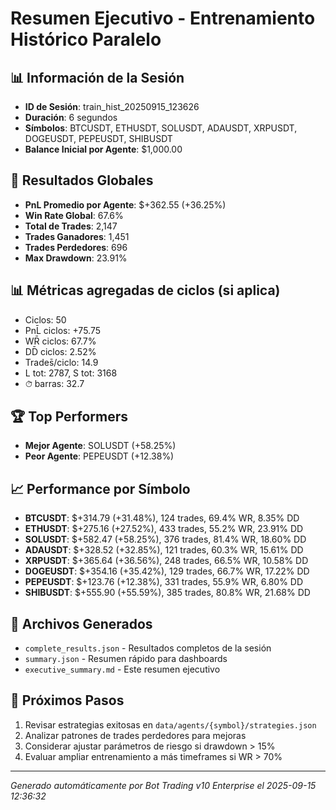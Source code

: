 # Resumen Ejecutivo - Entrenamiento Histórico Paralelo

## 📊 Información de la Sesión
- **ID de Sesión**: train_hist_20250915_123626
- **Duración**: 6 segundos
- **Símbolos**: BTCUSDT, ETHUSDT, SOLUSDT, ADAUSDT, XRPUSDT, DOGEUSDT, PEPEUSDT, SHIBUSDT
- **Balance Inicial por Agente**: $1,000.00

## 🎯 Resultados Globales
- **PnL Promedio por Agente**: $+362.55 (+36.25%)
- **Win Rate Global**: 67.6%
- **Total de Trades**: 2,147
- **Trades Ganadores**: 1,451
- **Trades Perdedores**: 696
- **Max Drawdown**: 23.91%

## 📊 Métricas agregadas de ciclos (si aplica)
- Ciclos: 50
- PnL̄ ciclos: +75.75
- WR̄ ciclos: 67.7%
- DD̄ ciclos: 2.52%
- Trades̄/ciclo: 14.9
- L tot: 2787, S tot: 3168
- ⏱̄ barras: 32.7


## 🏆 Top Performers
- **Mejor Agente**: SOLUSDT (+58.25%)
- **Peor Agente**: PEPEUSDT (+12.38%)

## 📈 Performance por Símbolo
- **BTCUSDT**: $+314.79 (+31.48%), 124 trades, 69.4% WR, 8.35% DD
- **ETHUSDT**: $+275.16 (+27.52%), 433 trades, 55.2% WR, 23.91% DD
- **SOLUSDT**: $+582.47 (+58.25%), 376 trades, 81.4% WR, 18.60% DD
- **ADAUSDT**: $+328.52 (+32.85%), 121 trades, 60.3% WR, 15.61% DD
- **XRPUSDT**: $+365.64 (+36.56%), 248 trades, 66.5% WR, 10.58% DD
- **DOGEUSDT**: $+354.16 (+35.42%), 129 trades, 66.7% WR, 17.22% DD
- **PEPEUSDT**: $+123.76 (+12.38%), 331 trades, 55.9% WR, 6.80% DD
- **SHIBUSDT**: $+555.90 (+55.59%), 385 trades, 80.8% WR, 21.68% DD

## 📁 Archivos Generados
- `complete_results.json` - Resultados completos de la sesión
- `summary.json` - Resumen rápido para dashboards
- `executive_summary.md` - Este resumen ejecutivo

## 🎯 Próximos Pasos
1. Revisar estrategias exitosas en `data/agents/{symbol}/strategies.json`
2. Analizar patrones de trades perdedores para mejoras
3. Considerar ajustar parámetros de riesgo si drawdown > 15%
4. Evaluar ampliar entrenamiento a más timeframes si WR > 70%

---
*Generado automáticamente por Bot Trading v10 Enterprise el 2025-09-15 12:36:32*
